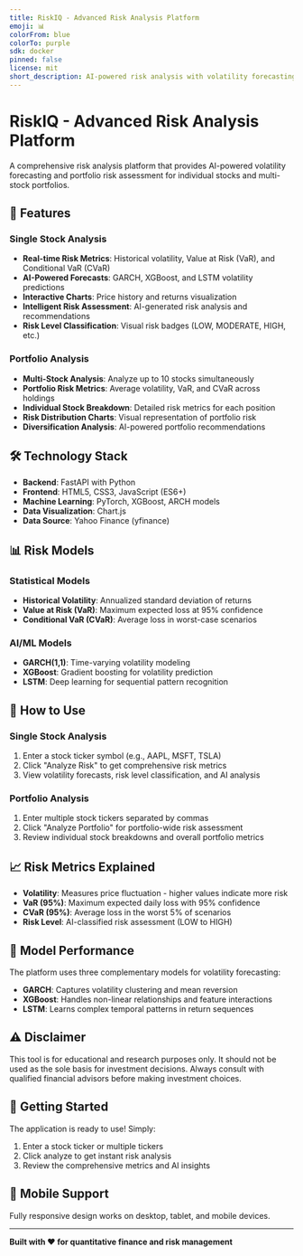 ```yaml
---
title: RiskIQ - Advanced Risk Analysis Platform
emoji: 📊
colorFrom: blue
colorTo: purple
sdk: docker
pinned: false
license: mit
short_description: AI-powered risk analysis with volatility forecasting for stocks and portfolios
---
```


# RiskIQ - Advanced Risk Analysis Platform

A comprehensive risk analysis platform that provides AI-powered volatility forecasting and portfolio risk assessment for individual stocks and multi-stock portfolios.

## 🚀 Features

### Single Stock Analysis
- **Real-time Risk Metrics**: Historical volatility, Value at Risk (VaR), and Conditional VaR (CVaR)
- **AI-Powered Forecasts**: GARCH, XGBoost, and LSTM volatility predictions
- **Interactive Charts**: Price history and returns visualization
- **Intelligent Risk Assessment**: AI-generated risk analysis and recommendations
- **Risk Level Classification**: Visual risk badges (LOW, MODERATE, HIGH, etc.)

### Portfolio Analysis
- **Multi-Stock Analysis**: Analyze up to 10 stocks simultaneously
- **Portfolio Risk Metrics**: Average volatility, VaR, and CVaR across holdings
- **Individual Stock Breakdown**: Detailed risk metrics for each position
- **Risk Distribution Charts**: Visual representation of portfolio risk
- **Diversification Analysis**: AI-powered portfolio recommendations

## 🛠️ Technology Stack

- **Backend**: FastAPI with Python
- **Frontend**: HTML5, CSS3, JavaScript (ES6+)
- **Machine Learning**: PyTorch, XGBoost, ARCH models
- **Data Visualization**: Chart.js
- **Data Source**: Yahoo Finance (yfinance)

## 📊 Risk Models

### Statistical Models
- **Historical Volatility**: Annualized standard deviation of returns
- **Value at Risk (VaR)**: Maximum expected loss at 95% confidence
- **Conditional VaR (CVaR)**: Average loss in worst-case scenarios

### AI/ML Models
- **GARCH(1,1)**: Time-varying volatility modeling
- **XGBoost**: Gradient boosting for volatility prediction
- **LSTM**: Deep learning for sequential pattern recognition

## 🎯 How to Use

### Single Stock Analysis
1. Enter a stock ticker symbol (e.g., AAPL, MSFT, TSLA)
2. Click "Analyze Risk" to get comprehensive risk metrics
3. View volatility forecasts, risk level classification, and AI analysis

### Portfolio Analysis
1. Enter multiple stock tickers separated by commas
2. Click "Analyze Portfolio" for portfolio-wide risk assessment
3. Review individual stock breakdowns and overall portfolio metrics

## 📈 Risk Metrics Explained

- **Volatility**: Measures price fluctuation - higher values indicate more risk
- **VaR (95%)**: Maximum expected daily loss with 95% confidence
- **CVaR (95%)**: Average loss in the worst 5% of scenarios
- **Risk Level**: AI-classified risk assessment (LOW to HIGH)

## 🔬 Model Performance

The platform uses three complementary models for volatility forecasting:
- **GARCH**: Captures volatility clustering and mean reversion
- **XGBoost**: Handles non-linear relationships and feature interactions
- **LSTM**: Learns complex temporal patterns in return sequences

## ⚠️ Disclaimer

This tool is for educational and research purposes only. It should not be used as the sole basis for investment decisions. Always consult with qualified financial advisors before making investment choices.

## 🚀 Getting Started

The application is ready to use! Simply:
1. Enter a stock ticker or multiple tickers
2. Click analyze to get instant risk analysis
3. Review the comprehensive metrics and AI insights

## 📱 Mobile Support

Fully responsive design works on desktop, tablet, and mobile devices.

---

**Built with ❤️ for quantitative finance and risk management**